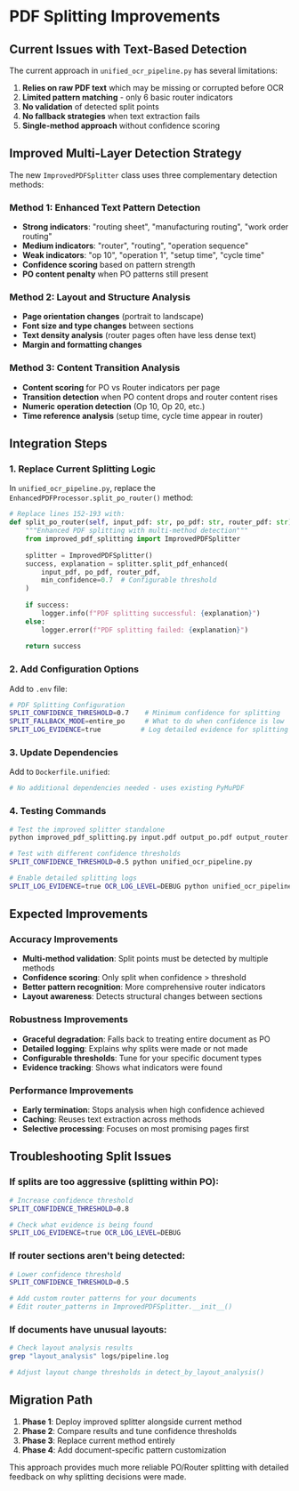 # PDF Splitting Improvements

## Current Issues with Text-Based Detection

The current approach in `unified_ocr_pipeline.py` has several limitations:

1. **Relies on raw PDF text** which may be missing or corrupted before OCR
2. **Limited pattern matching** - only 6 basic router indicators  
3. **No validation** of detected split points
4. **No fallback strategies** when text extraction fails
5. **Single-method approach** without confidence scoring

## Improved Multi-Layer Detection Strategy

The new `ImprovedPDFSplitter` class uses three complementary detection methods:

### Method 1: Enhanced Text Pattern Detection
- **Strong indicators**: "routing sheet", "manufacturing routing", "work order routing"
- **Medium indicators**: "router", "routing", "operation sequence"  
- **Weak indicators**: "op 10", "operation 1", "setup time", "cycle time"
- **Confidence scoring** based on pattern strength
- **PO content penalty** when PO patterns still present

### Method 2: Layout and Structure Analysis
- **Page orientation changes** (portrait to landscape)
- **Font size and type changes** between sections
- **Text density analysis** (router pages often have less dense text)
- **Margin and formatting changes**

### Method 3: Content Transition Analysis
- **Content scoring** for PO vs Router indicators per page
- **Transition detection** when PO content drops and router content rises
- **Numeric operation detection** (Op 10, Op 20, etc.)
- **Time reference analysis** (setup time, cycle time appear in router)

## Integration Steps

### 1. Replace Current Splitting Logic

In `unified_ocr_pipeline.py`, replace the `EnhancedPDFProcessor.split_po_router()` method:

```python
# Replace lines 152-193 with:
def split_po_router(self, input_pdf: str, po_pdf: str, router_pdf: str) -> bool:
    """Enhanced PDF splitting with multi-method detection"""
    from improved_pdf_splitting import ImprovedPDFSplitter
    
    splitter = ImprovedPDFSplitter()
    success, explanation = splitter.split_pdf_enhanced(
        input_pdf, po_pdf, router_pdf, 
        min_confidence=0.7  # Configurable threshold
    )
    
    if success:
        logger.info(f"PDF splitting successful: {explanation}")
    else:
        logger.error(f"PDF splitting failed: {explanation}")
    
    return success
```

### 2. Add Configuration Options

Add to `.env` file:
```bash
# PDF Splitting Configuration
SPLIT_CONFIDENCE_THRESHOLD=0.7    # Minimum confidence for splitting
SPLIT_FALLBACK_MODE=entire_po     # What to do when confidence is low
SPLIT_LOG_EVIDENCE=true          # Log detailed evidence for splitting decisions
```

### 3. Update Dependencies

Add to `Dockerfile.unified`:
```dockerfile
# No additional dependencies needed - uses existing PyMuPDF
```

### 4. Testing Commands

```bash
# Test the improved splitter standalone
python improved_pdf_splitting.py input.pdf output_po.pdf output_router.pdf

# Test with different confidence thresholds
SPLIT_CONFIDENCE_THRESHOLD=0.5 python unified_ocr_pipeline.py

# Enable detailed splitting logs
SPLIT_LOG_EVIDENCE=true OCR_LOG_LEVEL=DEBUG python unified_ocr_pipeline.py
```

## Expected Improvements

### Accuracy Improvements
- **Multi-method validation**: Split points must be detected by multiple methods
- **Confidence scoring**: Only split when confidence > threshold
- **Better pattern recognition**: More comprehensive router indicators
- **Layout awareness**: Detects structural changes between sections

### Robustness Improvements  
- **Graceful degradation**: Falls back to treating entire document as PO
- **Detailed logging**: Explains why splits were made or not made
- **Configurable thresholds**: Tune for your specific document types
- **Evidence tracking**: Shows what indicators were found

### Performance Improvements
- **Early termination**: Stops analysis when high confidence achieved
- **Caching**: Reuses text extraction across methods
- **Selective processing**: Focuses on most promising pages first

## Troubleshooting Split Issues

### If splits are too aggressive (splitting within PO):
```bash
# Increase confidence threshold
SPLIT_CONFIDENCE_THRESHOLD=0.8

# Check what evidence is being found
SPLIT_LOG_EVIDENCE=true OCR_LOG_LEVEL=DEBUG
```

### If router sections aren't being detected:
```bash
# Lower confidence threshold
SPLIT_CONFIDENCE_THRESHOLD=0.5

# Add custom router patterns for your documents
# Edit router_patterns in ImprovedPDFSplitter.__init__()
```

### If documents have unusual layouts:
```bash
# Check layout analysis results
grep "layout_analysis" logs/pipeline.log

# Adjust layout change thresholds in detect_by_layout_analysis()
```

## Migration Path

1. **Phase 1**: Deploy improved splitter alongside current method
2. **Phase 2**: Compare results and tune confidence thresholds  
3. **Phase 3**: Replace current method entirely
4. **Phase 4**: Add document-specific pattern customization

This approach provides much more reliable PO/Router splitting with detailed feedback on why splitting decisions were made.